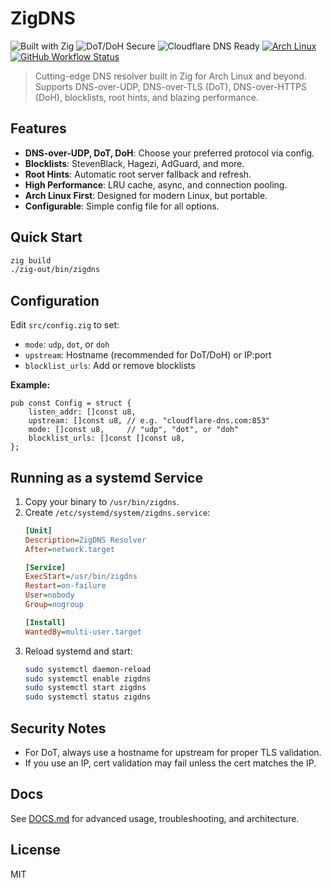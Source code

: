 # ZigDNS

![Built with Zig](https://img.shields.io/badge/Built%20with-Zig-f7a41d?logo=zig)
![DoT/DoH Secure](https://img.shields.io/badge/DoT%2FDoH-Secure-blueviolet)
![Cloudflare DNS Ready](https://img.shields.io/badge/Cloudflare%20DNS-Ready-orange)
[![Arch Linux](https://img.shields.io/badge/platform-Arch%20Linux-blue)](https://archlinux.org)
[![GitHub Workflow Status](https://img.shields.io/github/actions/workflow/status/ghostkellz/zigdns/ci.yml?branch=main)](https://github.com/ghostkellz/zigdns/actions)

> Cutting-edge DNS resolver built in Zig for Arch Linux and beyond. Supports DNS-over-UDP, DNS-over-TLS (DoT), DNS-over-HTTPS (DoH), blocklists, root hints, and blazing performance.

## Features
- **DNS-over-UDP, DoT, DoH**: Choose your preferred protocol via config.
- **Blocklists**: StevenBlack, Hagezi, AdGuard, and more.
- **Root Hints**: Automatic root server fallback and refresh.
- **High Performance**: LRU cache, async, and connection pooling.
- **Arch Linux First**: Designed for modern Linux, but portable.
- **Configurable**: Simple config file for all options.

## Quick Start
```sh
zig build
./zig-out/bin/zigdns
```

## Configuration
Edit `src/config.zig` to set:
- `mode`: `udp`, `dot`, or `doh`
- `upstream`: Hostname (recommended for DoT/DoH) or IP:port
- `blocklist_urls`: Add or remove blocklists

**Example:**
```zig
pub const Config = struct {
    listen_addr: []const u8,
    upstream: []const u8, // e.g. "cloudflare-dns.com:853"
    mode: []const u8,     // "udp", "dot", or "doh"
    blocklist_urls: []const []const u8,
};
```

## Running as a systemd Service
1. Copy your binary to `/usr/bin/zigdns`.
2. Create `/etc/systemd/system/zigdns.service`:
   ```ini
   [Unit]
   Description=ZigDNS Resolver
   After=network.target

   [Service]
   ExecStart=/usr/bin/zigdns
   Restart=on-failure
   User=nobody
   Group=nogroup

   [Install]
   WantedBy=multi-user.target
   ```
3. Reload systemd and start:
   ```sh
   sudo systemctl daemon-reload
   sudo systemctl enable zigdns
   sudo systemctl start zigdns
   sudo systemctl status zigdns
   ```

## Security Notes
- For DoT, always use a hostname for upstream for proper TLS validation.
- If you use an IP, cert validation may fail unless the cert matches the IP.

## Docs
See [DOCS.md](DOCS.md) for advanced usage, troubleshooting, and architecture.

## License
MIT

